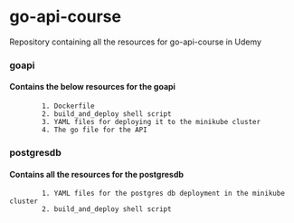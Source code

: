 # go-api-course

Repository containing all the resources for go-api-course in Udemy


### goapi 
#### Contains the below resources for the goapi

```
		1. Dockerfile 
		2. build_and_deploy shell script
		3. YAML files for deploying it to the minikube cluster
		4. The go file for the API
```


### postgresdb 
#### Contains all the resources for the postgresdb

```
		1. YAML files for the postgres db deployment in the minikube cluster
		2. build_and_deploy shell script
```
